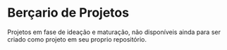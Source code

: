 # Berçario de Projetos

Projetos em fase de ideação e maturação, não disponíveis ainda para ser criado como projeto em seu proprio repositório. 
